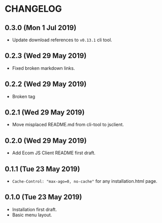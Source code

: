 # CHANGELOG
## 0.3.0 (Mon 1 Jul 2019)
+ Update download references to `v0.13.1` cli tool.

## 0.2.3 (Wed 29 May 2019)
+ Fixed broken markdown links.

## 0.2.2 (Wed 29 May 2019)
+ Broken tag

## 0.2.1 (Wed 29 May 2019)
+ Move misplaced README.md from cli-tool to jsclient.

## 0.2.0 (Wed 29 May 2019)
+ Add Ecom JS Client README first draft.

## 0.1.1 (Tue 23 May 2019)
+ `Cache-Control: "max-ago=0, no-cache"` for any installation.html page.

## 0.1.0 (Tue 23 May 2019)
+ Installation first draft.
+ Basic menu layout.
